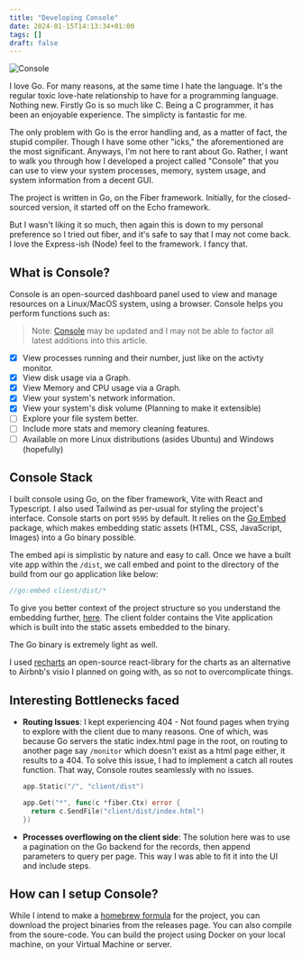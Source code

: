 ```yaml
---
title: "Developing Console"
date: 2024-01-15T14:13:34+01:00
tags: []
draft: false
---
```


![Console](https://i.ibb.co/WxycM1G/console.png)

I love Go. For many reasons, at the same time I hate the language. It's the regular toxic love-hate relationship to have for a programming language.
Nothing new. Firstly Go is so much like C. Being a C programmer, it has been an enjoyable experience. The simplicty is fantastic for me.

The only problem with Go is the error handling and, as a matter of fact, the stupid compiler. Though I have some other "icks," the aforementioned are the most significant. Anyways, I'm not here to rant about Go. Rather, I want to walk you through how I developed a project called "Console" that you can use to view your system processes, memory, system usage, and system information from a decent GUI.

The project is written in Go, on the Fiber framework. Initially, for the closed-sourced version, it started off on the Echo framework.

But I wasn't liking it so much, then again this is down to my personal preference so I tried out fiber, and it's safe to say that I may not come back. I love the Express-ish (Node) feel to the framework. I fancy that.

## What is Console?

Console is an open-sourced dashboard panel used to view and manage resources on a Linux/MacOS system, using a browser. Console helps you perform functions such as:

> Note: [Console](https://github.com/grayoj/console) may be updated and I may not be able to factor all latest additions into this article.

- [x] View processes running and their number, just like on the activty monitor.
- [x] View disk usage via a Graph.
- [x] View Memory and CPU usage via a Graph.
- [x] View your system's network information.
- [x] View your system's disk volume (Planning to make it extensible)
- [ ] Explore your file system better.
- [ ] Include more stats and memory cleaning features.
- [ ] Available on more Linux distributions (asides Ubuntu) and Windows (hopefully)

## Console Stack

I built console using Go, on the fiber framework, Vite with React and Typescript. I also used Tailwind as per-usual for styling the project's interface.
Console starts on port `9595` by default. It relies on the [Go Embed](https://pkg.go.dev/embed) package, which makes embedding static assets (HTML, CSS, JavaScript, Images) into a Go binary possible.

The embed api is simplistic by nature and easy to call. Once we have a built vite app within the `/dist`, we call embed and point to the directory of the build from our go application like below:

```go
//go:embed client/dist/*
```

To give you better context of the project structure so you understand the embedding further, [here](https://github.com/grayoj/console).
The client folder contains the Vite application which is built into the static assets embedded to the binary.

The Go binary is extremely light as well.

I used [recharts](https://recharts.org) an open-source react-library for the charts as an alternative to Airbnb's visio I planned on going with, as so not to overcomplicate things.

## Interesting Bottlenecks faced

- **Routing Issues**: I kept experiencing 404 - Not found pages when trying to explore with the client due to many reasons. One of which, was because Go servers the static index.html page in the root, on routing to another page say `/monitor`
  which doesn't exist as a html page either, it results to a 404. To solve this issue, I had to implement a catch all routes function. That way, Console routes seamlessly with no issues.

  ```go
  app.Static("/", "client/dist")

  app.Get("*", func(c *fiber.Ctx) error {
  	return c.SendFile("client/dist/index.html")
  })
  ```

- **Processes overflowing on the client side**: The solution here was to use a pagination on the Go backend for the records, then append parameters to query per page. This way I was able to fit it into the UI and include steps.

## How can I setup Console?

While I intend to make a [homebrew formula](https://formulae.brew.sh) for the project, you can download the project binaries from the releases page. You can also compile from the soure-code. You can build the project using Docker on your local machine, on your Virtual Machine or server.

